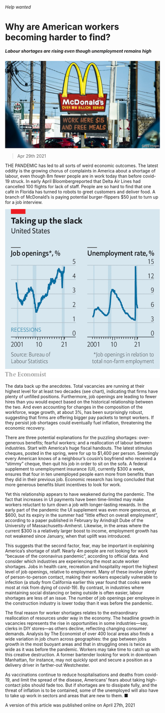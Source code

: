 ###### Help wanted

# Why are American workers becoming harder to find? 

##### Labour shortages are rising even though unemployment remains high 

![image](images/20210501_fnp001.jpg) 

> Apr 29th 2021 

THE PANDEMIC has led to all sorts of weird economic outcomes. The latest oddity is the growing chorus of complaints in America about a shortage of labour, even though 8m fewer people are in work today than before covid-19 struck. In early April Bloombergreported that Delta Air Lines had cancelled 100 flights for lack of staff. People are so hard to find that one café in Florida has turned to robots to greet customers and deliver food. A branch of McDonald’s is paying potential burger-flippers $50 just to turn up for a job interview.

![image](images/20210501_FNC045.png) 


The data back up the anecdotes. Total vacancies are running at their highest level for at least two decades (see chart), indicating that firms have plenty of unfilled positions. Furthermore, job openings are leading to fewer hires than you would expect based on the historical relationship between the two. And even accounting for changes in the composition of the workforce, wage growth, at about 3%, has been surprisingly robust, suggesting that firms are offering bigger pay packets to tempt workers. If they persist job shortages could eventually fuel inflation, threatening the economic recovery.


There are three potential explanations for the puzzling shortages: over-generous benefits; fearful workers; and a reallocation of labour between industries. Start with America’s huge fiscal handouts. The latest stimulus cheques, posted in the spring, were for up to $1,400 per person. Seemingly every American knows of a neighbour’s cousin’s boyfriend who received a “stimmy” cheque, then quit his job in order to sit on the sofa. A federal supplement to unemployment insurance (UI), currently $300 a week, ensures that four in ten unemployed people earn more from benefits than they did in their previous job. Economic research has long concluded that more generous benefits blunt incentives to look for work.

Yet this relationship appears to have weakened during the pandemic. The fact that increases in UI payments have been time-limited may make workers reluctant to turn down a job with longer-lasting rewards. In the early part of the pandemic the UI supplement was even more generous, at $600, but its expiry in the summer had “little effect on overall employment”, according to a paper published in February by Arindrajit Dube of the University of Massachusetts-Amherst. Likewise, in the areas where the current $300 is a relatively larger boost to income, employment growth has not weakened since January, when that uplift was introduced.

This suggests that the second factor, fear, may be important in explaining America’s shortage of staff. Nearly 4m people are not looking for work “because of the coronavirus pandemic”, according to official data. And consider which industries are experiencing the most acute worker shortages. Jobs in health care, recreation and hospitality report the highest level of job openings, relative to employment. Many of these involve plenty of person-to-person contact, making their workers especially vulnerable to infection (a study from California earlier this year found that cooks were most at risk from dying of covid-19). By contrast, in industries where maintaining social distancing or being outside is often easier, labour shortages are less of an issue. The number of job openings per employee in the construction industry is lower today than it was before the pandemic.

The final reason for worker shortages relates to the extraordinary reallocation of resources under way in the economy. The headline growth in vacancies represents the rise in opportunities in some industries—say, clerks in DIY stores—as others decline, reflecting changing consumer demands. Analysis by The Economist of over 400 local areas also finds a wide variation in job churn across geographies: the gap between jobs growth in the most buoyant areas and that in struggling ones is twice as wide as it was before the pandemic. Workers may take time to catch up with this creative destruction. A former bartender looking for work in downtown Manhattan, for instance, may not quickly spot and secure a position as a delivery driver in farther-out Westchester.

As vaccinations continue to reduce hospitalisations and deaths from covid-19, and limit the spread of the disease, Americans’ fears about taking high-contact jobs should fade too. But if shortages are to dissipate fully, and the threat of inflation is to be contained, some of the unemployed will also have to take up work in sectors and areas that are new to them. ■

A version of this article was published online on April 27th, 2021

